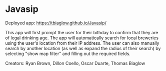 # Javasip

Deployed app: https://tbiaglow.github.io/Javasip/

This app will first prompt the user for their bithday to confirm that they are of legal drinking age. The app will automatically search for local breweries using the user's location from their IP address. The user can also manually search by another location (as well as expand the radius of their search) by selecting "show map filter" and filling out the required fields.

Creators: Ryan Brown, Dillon Coello, Oscar Duarte, Thomas Biaglow

